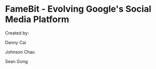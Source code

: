 # FameBit - Evolving Google's Social Media Platform

Created by:

Danny Cai

Johnson Chau

Sean Gong

